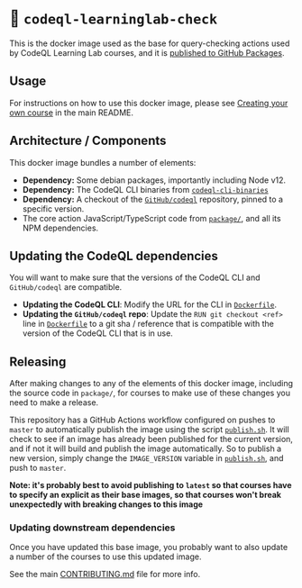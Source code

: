 # :whale: `codeql-learninglab-check`

This is the docker image used as the base for query-checking actions used by
CodeQL Learning Lab courses,
and it is [published to GitHub
Packages](https://github.com/github/codeql-learninglab-actions/packages/95228).

## Usage

For instructions on how to use this docker image, please see
[Creating your own course](../README.md#creating-your-own-course)
in the main README.

## Architecture / Components

This docker image bundles a number of elements:

* **Dependency:** Some debian packages, importantly including Node v12.
* **Dependency:** The CodeQL CLI binaries from
  [`codeql-cli-binaries`](https://github.com/github/codeql-cli-binaries/releases)
* **Dependency:** A checkout of the [`GitHub/codeql`](https://github.com/github/codeql)
  repository, pinned to a specific version.
* The core action JavaScript/TypeScript code from [`package/`](package),
  and all its NPM dependencies.

## Updating the CodeQL dependencies

You will want to make sure that the versions of the CodeQL CLI and `GitHub/codeql`
are compatible.

* **Updating the CodeQL CLI**: Modify the URL for the CLI in
  [`Dockerfile`](Dockerfile).
* **Updating the `GitHub/codeql` repo**: Update the `RUN git checkout <ref>` line in
  [`Dockerfile`](Dockerfile) to a git sha / reference that is compatible with
  the version of the CodeQL CLI that is in use.

## Releasing

After making changes to any of the elements of this docker image,
including the source code in `package/`,
for courses to make use of these changes you need to make a release.

This repository has a GitHub Actions workflow configured on pushes to `master`
to automatically publish the image
using the script [`publish.sh`](publish.sh).
It will check to see if an image has already been published for the current
version,
and if not it will build and publish the image automatically.
So to publish a new version,
simply change the `IMAGE_VERSION` variable in [`publish.sh`](publish.sh),
and push to `master`.

**Note: it's probably best to avoid publishing to `latest` so that courses have
to specify an explicit as their base images,
so that courses won't break unexpectedly with breaking changes to this image**

### Updating downstream dependencies

Once you have updated this base image,
you probably want to also update a number of the courses to use this updated
image.

See the main
[CONTRIBUTING.md](../CONTRIBUTING.md#courses-included-in-the-courses-directory)
file for more info.
